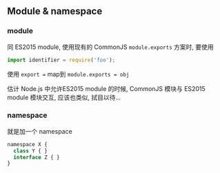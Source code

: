 ## Module & namespace

### module

同 ES2015 module, 使用现有的 CommonJS `module.exports` 方案时, 要使用

```js
import identifier = require('foo');
```

使用 `export =` map到 `module.exports = obj`

估计 Node.js 中允许ES2015 module 的时候, CommonJS 模块与 ES2015 module 模块交互, 应该也类似, 拭目以待...


### namespace

就是加一个 namespace

```js
namespace X {
  class Y { }
  interface Z { }
}
```